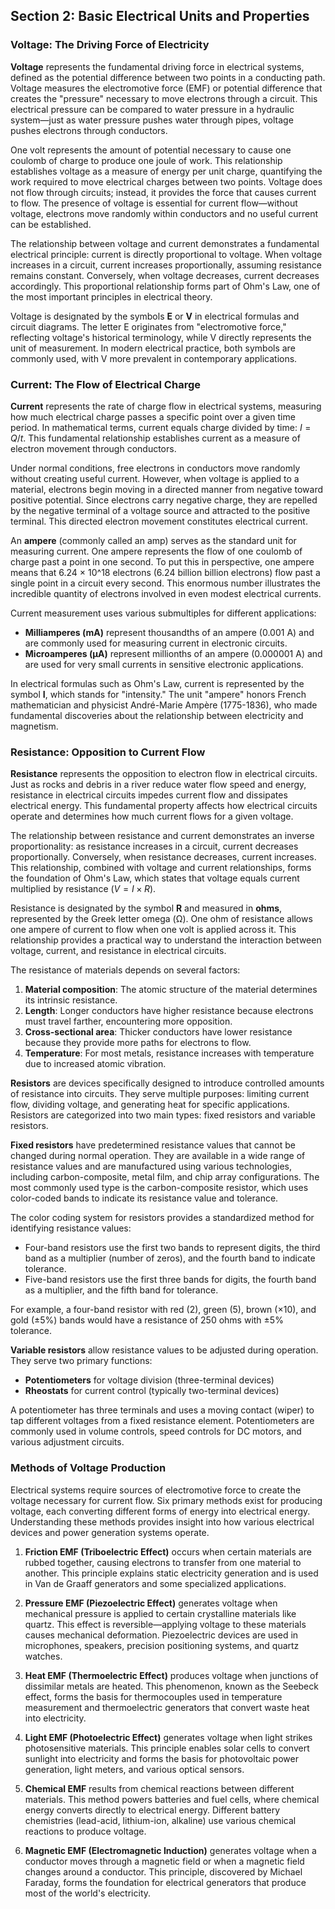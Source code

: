 ## Section 2: Basic Electrical Units and Properties

### Voltage: The Driving Force of Electricity

**Voltage** represents the fundamental driving force in electrical systems, defined as the potential difference between two points in a conducting path. Voltage measures the electromotive force (EMF) or potential difference that creates the "pressure" necessary to move electrons through a circuit. This electrical pressure can be compared to water pressure in a hydraulic system—just as water pressure pushes water through pipes, voltage pushes electrons through conductors.

One volt represents the amount of potential necessary to cause one coulomb of charge to produce one joule of work. This relationship establishes voltage as a measure of energy per unit charge, quantifying the work required to move electrical charges between two points. Voltage does not flow through circuits; instead, it provides the force that causes current to flow. The presence of voltage is essential for current flow—without voltage, electrons move randomly within conductors and no useful current can be established.

The relationship between voltage and current demonstrates a fundamental electrical principle: current is directly proportional to voltage. When voltage increases in a circuit, current increases proportionally, assuming resistance remains constant. Conversely, when voltage decreases, current decreases accordingly. This proportional relationship forms part of Ohm's Law, one of the most important principles in electrical theory.

Voltage is designated by the symbols **E** or **V** in electrical formulas and circuit diagrams. The letter E originates from "electromotive force," reflecting voltage's historical terminology, while V directly represents the unit of measurement. In modern electrical practice, both symbols are commonly used, with V more prevalent in contemporary applications.

### Current: The Flow of Electrical Charge

**Current** represents the rate of charge flow in electrical systems, measuring how much electrical charge passes a specific point over a given time period. In mathematical terms, current equals charge divided by time: $I = Q/t$. This fundamental relationship establishes current as a measure of electron movement through conductors.

Under normal conditions, free electrons in conductors move randomly without creating useful current. However, when voltage is applied to a material, electrons begin moving in a directed manner from negative toward positive potential. Since electrons carry negative charge, they are repelled by the negative terminal of a voltage source and attracted to the positive terminal. This directed electron movement constitutes electrical current.

An **ampere** (commonly called an amp) serves as the standard unit for measuring current. One ampere represents the flow of one coulomb of charge past a point in one second. To put this in perspective, one ampere means that 6.24 × 10^18 electrons (6.24 billion billion electrons) flow past a single point in a circuit every second. This enormous number illustrates the incredible quantity of electrons involved in even modest electrical currents.

Current measurement uses various submultiples for different applications:
- **Milliamperes (mA)** represent thousandths of an ampere (0.001 A) and are commonly used for measuring current in electronic circuits.
- **Microamperes (µA)** represent millionths of an ampere (0.000001 A) and are used for very small currents in sensitive electronic applications.

In electrical formulas such as Ohm's Law, current is represented by the symbol **I**, which stands for "intensity." The unit "ampere" honors French mathematician and physicist André-Marie Ampère (1775-1836), who made fundamental discoveries about the relationship between electricity and magnetism.

### Resistance: Opposition to Current Flow

**Resistance** represents the opposition to electron flow in electrical circuits. Just as rocks and debris in a river reduce water flow speed and energy, resistance in electrical circuits impedes current flow and dissipates electrical energy. This fundamental property affects how electrical circuits operate and determines how much current flows for a given voltage.

The relationship between resistance and current demonstrates an inverse proportionality: as resistance increases in a circuit, current decreases proportionally. Conversely, when resistance decreases, current increases. This relationship, combined with voltage and current relationships, forms the foundation of Ohm's Law, which states that voltage equals current multiplied by resistance ($V = I × R$).

Resistance is designated by the symbol **R** and measured in **ohms**, represented by the Greek letter omega (Ω). One ohm of resistance allows one ampere of current to flow when one volt is applied across it. This relationship provides a practical way to understand the interaction between voltage, current, and resistance in electrical circuits.

The resistance of materials depends on several factors:

1. **Material composition**: The atomic structure of the material determines its intrinsic resistance.
2. **Length**: Longer conductors have higher resistance because electrons must travel farther, encountering more opposition.
3. **Cross-sectional area**: Thicker conductors have lower resistance because they provide more paths for electrons to flow.
4. **Temperature**: For most metals, resistance increases with temperature due to increased atomic vibration.

**Resistors** are devices specifically designed to introduce controlled amounts of resistance into circuits. They serve multiple purposes: limiting current flow, dividing voltage, and generating heat for specific applications. Resistors are categorized into two main types: fixed resistors and variable resistors.

**Fixed resistors** have predetermined resistance values that cannot be changed during normal operation. They are available in a wide range of resistance values and are manufactured using various technologies, including carbon-composite, metal film, and chip array configurations. The most commonly used type is the carbon-composite resistor, which uses color-coded bands to indicate its resistance value and tolerance.

The color coding system for resistors provides a standardized method for identifying resistance values:

- Four-band resistors use the first two bands to represent digits, the third band as a multiplier (number of zeros), and the fourth band to indicate tolerance.
- Five-band resistors use the first three bands for digits, the fourth band as a multiplier, and the fifth band for tolerance.

For example, a four-band resistor with red (2), green (5), brown (×10), and gold (±5%) bands would have a resistance of 250 ohms with ±5% tolerance.

**Variable resistors** allow resistance values to be adjusted during operation. They serve two primary functions:
- **Potentiometers** for voltage division (three-terminal devices) 
- **Rheostats** for current control (typically two-terminal devices)

A potentiometer has three terminals and uses a moving contact (wiper) to tap different voltages from a fixed resistance element. Potentiometers are commonly used in volume controls, speed controls for DC motors, and various adjustment circuits.

### Methods of Voltage Production

Electrical systems require sources of electromotive force to create the voltage necessary for current flow. Six primary methods exist for producing voltage, each converting different forms of energy into electrical energy. Understanding these methods provides insight into how various electrical devices and power generation systems operate.

1. **Friction EMF (Triboelectric Effect)** occurs when certain materials are rubbed together, causing electrons to transfer from one material to another. This principle explains static electricity generation and is used in Van de Graaff generators and some specialized applications.

2. **Pressure EMF (Piezoelectric Effect)** generates voltage when mechanical pressure is applied to certain crystalline materials like quartz. This effect is reversible—applying voltage to these materials causes mechanical deformation. Piezoelectric devices are used in microphones, speakers, precision positioning systems, and quartz watches.

3. **Heat EMF (Thermoelectric Effect)** produces voltage when junctions of dissimilar metals are heated. This phenomenon, known as the Seebeck effect, forms the basis for thermocouples used in temperature measurement and thermoelectric generators that convert waste heat into electricity.

4. **Light EMF (Photoelectric Effect)** generates voltage when light strikes photosensitive materials. This principle enables solar cells to convert sunlight into electricity and forms the basis for photovoltaic power generation, light meters, and various optical sensors.

5. **Chemical EMF** results from chemical reactions between different materials. This method powers batteries and fuel cells, where chemical energy converts directly to electrical energy. Different battery chemistries (lead-acid, lithium-ion, alkaline) use various chemical reactions to produce voltage.

6. **Magnetic EMF (Electromagnetic Induction)** generates voltage when a conductor moves through a magnetic field or when a magnetic field changes around a conductor. This principle, discovered by Michael Faraday, forms the foundation for electrical generators that produce most of the world's electricity.